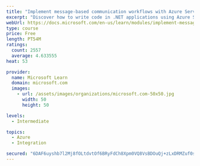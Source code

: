 ```yaml
---
title: "Implement message-based communication workflows with Azure Service Bus"
excerpt: "Discover how to write code in .NET applications using Azure Service Bus for communications that can handle high demand, low bandwidth, and hardware failures."
webUrl: https://docs.microsoft.com/en-us/learn/modules/implement-message-workflows-with-service-bus/
type: course
price: Free
length: PT54M
ratings:
  count: 2557
  average: 4.633555
heat: 53

provider:
  name: Microsoft Learn
  domain: microsoft.com
  images:
    - url: /assets/images/organizations/microsoft.com-50x50.jpg
      width: 50
      height: 50

levels:
  - Intermediate

topics:
  - Azure
  - Integration

secured: "6DAF6uyshb7l2Mj8fOLtdvtOf6BRyFdCh8Xpm0VQ8VsBDOuQj+zLxDRMZuf0sj3I6ZuQ2OpJp74sB+FtiHHwoZ1dwzTcpAAGT8enG3vVniD7DvlPrgLqcOpJmAqogLQ9GexMaeamhnLc8WL4+PAml0ELFJ+PU2eunvLByEjX34KXhS1aKA8EtOsqtovrhF3qyZOYXrtHAuY3TFBUH5i2brPxtnlDJpJTb2mzZFUfk2meQ6Ts9lGCJg68iNE6+y3iSBK3aWBBXgqTWD2kI2n+KKoOZS7phTFVUBuxlCpXNVN+GUNCk017iavihp7LWswYT/WIOUJzioRz7ttQklKX4vSpS/nImNhxGKCmfeRiioUasDcY0ZCcRKXk8WRSajSS3wfFOshOHzqugPwAsIhABa5rUciBqFg+rWVIzOz7JOs=;7TpuQwShZSw8IBDDom0TSQ=="
---
```


